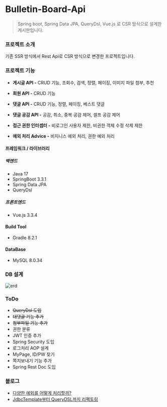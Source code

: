 # Bulletin-Board-Api
> Spring boot, Spring Data JPA, QueryDsl, Vue.js 로 CSR 방식으로 설계한 게시판입니다.

### 프로젝트 소개

기존 SSR 방식에서 Rest Api로 CSR 방식으로 변경한 프로젝트입니다.<br>

### 프로젝트 기능

- **게시글 API -** CRUD 기능, 조회수, 검색, 정렬, 페이징, 이미지 파일 첨부, 추천
- **회원 API -** CRUD 기능
- **댓글 API -** CRUD 기능, 정렬, 페이징, 베스트 댓글
- **댓글 공감 API -** 공감, 취소, 중복 공감 제어, 셀프 공감 제어
  
- **접근 권한 인터셉터 -** 비로그인 사용자 제한, 비권한 객체 수정 삭제 제한
- **예외 처리 Advice -** 비지니스 예외 처리, 권한 예외 처리


#### 프레임워크 / 라이브러리
##### 백엔드
- Java 17
- SpringBoot 3.3.1
- Spring Data JPA
- QueryDsl

##### 프론트엔드
- Vue.js 3.3.4

#### Build Tool
- Gradle 8.2.1

#### DataBase
- MySQL 8.0.34

### DB 설계
![erd](https://github.com/Arachneee/Bulletin-Board-API/assets/66822642/9241c880-9147-48e5-91d4-41810aaf67b1)

### ToDo
- ~~QueryDsl 도입~~
- ~~대댓글 기능 추가~~
- ~~첨부파일 기능 추가~~
- 권한 분류
- JWT 인증 추가
- Spring Security 도입
- 로그처리 AOP 설계
- MyPage, ID/PW 찾기
- 쪽지보내기 기능 추가
- Spring Rest Doc 도입

### 블로그
- [다양한 예외를 어떻게 처리할까?](https://velog.io/@jhg2819/Spring-%EB%8B%A4%EC%96%91%ED%95%9C-%EC%98%88%EC%99%B8%EB%A5%BC-%EC%96%B4%EB%96%BB%EA%B2%8C-%EC%B2%98%EB%A6%AC%ED%95%A0%EA%B9%8C)
- [JdbcTemplate부터 QueryDSL까지 리펙토링](https://velog.io/@jhg2819/QueryDSL-JdbcTemplate%EB%B6%80%ED%84%B0-QueryDSL%EA%B9%8C%EC%A7%80-%EB%8F%99%EC%A0%81%EC%BF%BC%EB%A6%AC-%EB%A6%AC%ED%8E%99%ED%86%A0%EB%A7%81%ED%95%98%EA%B8%B0)